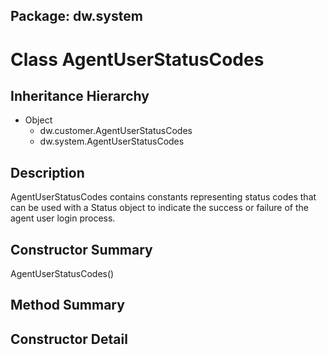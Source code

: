 ## Package: dw.system

# Class AgentUserStatusCodes

## Inheritance Hierarchy

- Object
  - dw.customer.AgentUserStatusCodes
  - dw.system.AgentUserStatusCodes

## Description

AgentUserStatusCodes contains constants representing status codes that can be used with a Status object to indicate the success or failure of the agent user login process.

## Constructor Summary

AgentUserStatusCodes()

## Method Summary

## Constructor Detail
